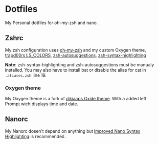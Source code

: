 # Dotfiles
My Personal dotfiles for oh-my-zsh and nano.

## Zshrc
My zsh configuration uses [oh-my-zsh](https://github.com/ohmyzsh/ohmyzsh "oh-my-zsh Github repository") and my custom Oxygen theme, [trapd00rs LS_COLORS](https://github.com/trapd00r/LS_COLORS "LS_COLORS Github repository"), [zsh-autosuggestions](https://github.com/zsh-users/zsh-autosuggestions "zsh-autosuggestions Github repository"), [zsh-syntax-highlighting](https://github.com/zsh-users/zsh-syntax-highlighting "zsh-syntax-highlighting Github repository")

**Note:** zsh-syntax-highlighting and zsh-autosuggestions must be manualy installed. You may also have to install bat or disable the alias for cat in ```.aliases.zsh``` line 19.

### Oxygen theme
My Oxygen theme is a fork of [dikiaaps Oxide theme](https://github.com/dikiaap/dotfiles/blob/master/.oh-my-zsh/themes/oxide.zsh-theme "See here"). With a added left Prompt wich displays time and date.

## Nanorc
My Nanorc dosen't depend on anything but [Improved Nano Syntax Highlighting](https://github.com/scopatz/nanorc) is recommended.

